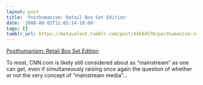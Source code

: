 ```yaml
---
layout: post
title: 'Posthumanism: Retail Box Set Edition'
date: '2008-08-03T11:05:14-10:00'
tags: []
tumblr_url: https://metavalent.tumblr.com/post/44584570/posthumanism-retail-box-set-edition
---
```

[Posthumanism: Retail Box Set Edition](http://metavalent.com/?p=862)  

To most, CNN.com is likely still considered about as “mainstream” as one can get, even if simultaneously raising once again the question of whether or not the very concept of “mainstream media”…

